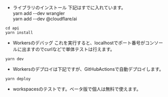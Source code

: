 * ライブラリのインストール
下記はすでに入れています。  
yarn add --dev wrangler  
yarn add --dev @cloudflare/ai  

```
cd api
yarn install
```

* Workersのデバッグ
これを実行すると、localhostでポート番号がコンソールに出ますのでcurlなどで単体テストは行えます。
```
yarn dev
```

* Workersのデプロイは下記ですが、GitHubActionsで自動デプロイします。
```
yarn deploy
```
* workspacesのテストです。ベータ版で個人は無料で使えます。